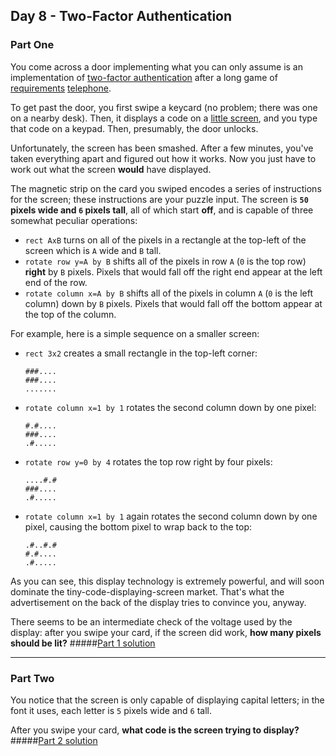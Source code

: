 ## Day 8 - Two-Factor Authentication
### Part One

You come across a door implementing what you can only assume is an implementation of [two-factor
authentication][1] after a long game of [requirements][2] [telephone][3].

To get past the door, you first swipe a keycard (no problem; there was one on a nearby desk). Then,
it displays a code on a [little screen][4], and you type that code on a keypad. Then, presumably,
the door unlocks.

Unfortunately, the screen has been smashed. After a few minutes, you've taken everything apart and
figured out how it works. Now you just have to work out what the screen **would** have displayed.

The magnetic strip on the card you swiped encodes a series of instructions for the screen; these
instructions are your puzzle input. The screen is **`50` pixels wide and `6` pixels tall**, all of
which start **off**, and is capable of three somewhat peculiar operations:

 * `rect AxB` turns on all of the pixels in a rectangle at the top-left of the screen which is
    `A` wide and `B` tall.
 * `rotate row y=A by B` shifts all of the pixels in row `A` (`0` is the top row) **right** by `B`
    pixels. Pixels that would fall off the right end appear at the left end of the row.
 * `rotate column x=A by B` shifts all of the pixels in column `A` (`0` is the left column) down
    by `B` pixels. Pixels that would fall off the bottom appear at the top of the column.

For example, here is a simple sequence on a smaller screen:

 * `rect 3x2` creates a small rectangle in the top-left corner:
    ```
    ###....
    ###....
    .......
    ```

 * `rotate column x=1 by 1` rotates the second column down by one pixel:
    ```
    #.#....
    ###....
    .#.....
    ```

 * `rotate row y=0 by 4` rotates the top row right by four pixels:
    ```
    ....#.#
    ###....
    .#.....
    ```
    
 * `rotate column x=1 by 1` again rotates the second column down by one pixel, causing the bottom
    pixel to wrap back to the top:
    ```
    .#..#.#
    #.#....
    .#.....
    ```
    
As you can see, this display technology is extremely powerful, and will soon dominate the
tiny-code-displaying-screen market. That's what the advertisement on the back of the display
tries to convince you, anyway.

There seems to be an intermediate check of the voltage used by the display: after you swipe your
card, if the screen did work, **how many pixels should be lit?**
#####[Part 1 solution][5]

---

### Part Two

You notice that the screen is only capable of displaying capital letters; in the font it uses,
each letter is `5` pixels wide and `6` tall.

After you swipe your card, **what code is the screen trying to display?**
#####[Part 2 solution][6]


[1]: https://en.wikipedia.org/wiki/Multi-factor_authentication
[2]: https://en.wikipedia.org/wiki/Requirement
[3]: https://en.wikipedia.org/wiki/Chinese_whispers
[4]: https://www.google.com/search?q=tiny+lcd&tbm=isch
[5]: part_1.py
[6]: part_2.py
